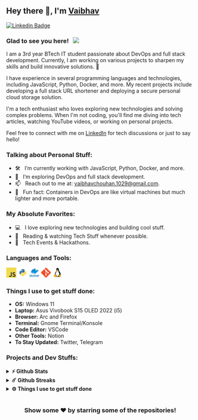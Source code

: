 ## Hey there 👋, I'm [Vaibhav](https://github.com/vaibhav-2703)

[![Linkedin Badge](https://img.shields.io/badge/-LinkedIn-0e76a8?style=flat-square&logo=Linkedin&logoColor=white)](https://www.linkedin.com/in/vaibhav-chouhan-61a78a2a5)

### Glad to see you here! &nbsp; ![](https://visitor-badge.glitch.me/badge?page_id=yourgithubusername.yourgithubusername&style=flat-square&color=0088cc)

I am a 3rd year BTech IT student passionate about DevOps and full stack development. Currently, I am working on various projects to sharpen my skills and build innovative solutions. 🚀

I have experience in several programming languages and technologies, including JavaScript, Python, Docker, and more. My recent projects include developing a full stack URL shortener and deploying a secure personal cloud storage solution. 

I'm a tech enthusiast who loves exploring new technologies and solving complex problems. When I'm not coding, you'll find me diving into tech articles, watching YouTube videos, or working on personal projects.

Feel free to connect with me on [LinkedIn](https://www.linkedin.com/in/vaibhav-chouhan-61a78a2a5) for tech discussions or just to say hello!

### Talking about Personal Stuff:

- 🛠 &nbsp; I’m currently working with JavaScript, Python, Docker, and more.
- 🚀 &nbsp; I’m exploring DevOps and full stack development.
- 📫 &nbsp; Reach out to me at: [vaibhavchouhan.1029@gmail.com](mailto:vaibhavchouhan.1029@gmail.com).
- 🌟 &nbsp; Fun fact: Containers in DevOps are like virtual machines but much lighter and more portable.

### My Absolute Favorites:

- 💻 &nbsp; I love exploring new technologies and building cool stuff.
- 📰 &nbsp; Reading & watching Tech Stuff whenever possible.
- 🍕 &nbsp; Tech Events & Hackathons.

### Languages and Tools:

<code><img height="27" src="https://raw.githubusercontent.com/github/explore/80688e429a7d4ef2fca1e82350fe8e3517d3494d/topics/javascript/javascript.png" alt="javascript"></code>
<code><img height="27" src="https://raw.githubusercontent.com/github/explore/80688e429a7d4ef2fca1e82350fe8e3517d3494d/topics/python/python.png" alt="python"></code>
<code><img height="27" src="https://raw.githubusercontent.com/github/explore/80688e429a7d4ef2fca1e82350fe8e3517d3494d/topics/docker/docker.png" alt="docker"></code>
<code><img height="27" src="https://raw.githubusercontent.com/devicons/devicon/master/icons/git/git-original.svg" alt="git"></code>
<code><img height="27" src="https://raw.githubusercontent.com/github/explore/80688e429a7d4ef2fca1e82350fe8e3517d3494d/topics/linux/linux.png" alt="linux"></code>

### Things I use to get stuff done:

- **OS:** Windows 11
- **Laptop:** Asus Vivobook S15 OLED 2022 (i5)
- **Browser:** Arc and Firefox
- **Terminal:** Gnome Terminal/Konsole
- **Code Editor:** VSCode
- **Other Tools:** Notion
- **To Stay Updated:** Twitter, Telegram

### Projects and Dev Stuffs:

<details>
  <summary><b>⚡ Github Stats</b></summary>

  <br />
  <img height="180em" src="https://github-readme-stats.vercel.app/api?username=vaibhav-2703&show_icons=true&hide_border=true&&count_private=true&include_all_commits=true" />
  <img height="180em" src="https://github-readme-stats.vercel.app/api/top-langs/?username=vaibhav-2703&exclude_repo=yourrepository&show_icons=true&hide_border=true&layout=compact&langs_count=8"/>
</details>

<details>
  <summary><b>☄️ Github Streaks</b></summary>

  <br />
  <img height="180em" src="https://github-readme-streak-stats.herokuapp.com/?user=vaibhav-2703&hide_border=true" />
</details>

<details>
  <summary><b>⚙️ Things I use to get stuff done</b></summary>
  	<ul>
  	    <li><b>OS:</b> Windows 11</li>
	    <li><b>Laptop: </b> Asus Vivobook S15 OLED 2022</li>
  	    <li><b>Browser: </b> Arc and Firefox</li>
	    <li><b>Terminal: </b> Gnome Terminal/Konsole</li>
	    <li><b>Code Editor:</b> VSCode - The best editor out there</li>
 	    <li><b>Other Tools:</b> Notion, Telegram</li>
	    <li><b>To Stay Updated:</b> Twitter, Google</li>
	</ul>
</details>

#

<div align="center">

### Show some ❤️ by starring some of the repositories!

</div>
